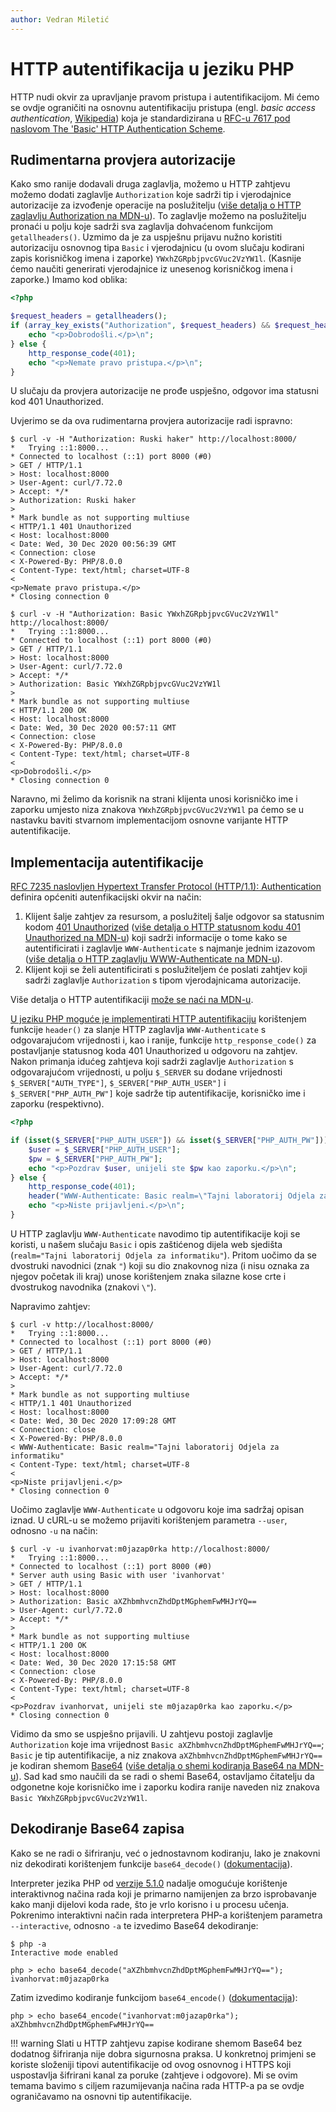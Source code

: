 ```yaml
---
author: Vedran Miletić
---
```


# HTTP autentifikacija u jeziku PHP

HTTP nudi okvir za upravljanje pravom pristupa i autentifikacijom. Mi ćemo se ovdje ograničiti na osnovnu autentifikaciju pristupa (engl. *basic access authentication*, [Wikipedia](https://en.wikipedia.org/wiki/Basic_access_authentication)) koja je standardizirana u [RFC-u 7617 pod naslovom The 'Basic' HTTP Authentication Scheme](https://datatracker.ietf.org/doc/html/rfc7617).

## Rudimentarna provjera autorizacije

Kako smo ranije dodavali druga zaglavlja, možemo u HTTP zahtjevu možemo dodati zaglavlje `Authorization` koje sadrži tip i vjerodajnice autorizacije za izvođenje operacije na poslužitelju ([više detalja o HTTP zaglavlju Authorization na MDN-u](https://developer.mozilla.org/en-US/docs/Web/HTTP/Headers/Authorization)). To zaglavlje možemo na poslužitelju pronaći u polju koje sadrži sva zaglavlja dohvaćenom funkcijom `getallheaders()`. Uzmimo da je za uspješnu prijavu nužno koristiti autorizaciju osnovnog tipa `Basic` i vjerodajnicu (u ovom slučaju kodirani zapis korisničkog imena i zaporke) `YWxhZGRpbjpvcGVuc2VzYW1l`. (Kasnije ćemo naučiti generirati vjerodajnice iz unesenog korisničkog imena i zaporke.) Imamo kod oblika:

``` php
<?php

$request_headers = getallheaders();
if (array_key_exists("Authorization", $request_headers) && $request_headers["Authorization"] == "Basic YWxhZGRpbjpvcGVuc2VzYW1l") {
    echo "<p>Dobrodošli.</p>\n";
} else {
    http_response_code(401);
    echo "<p>Nemate pravo pristupa.</p>\n";
}
```

U slučaju da provjera autorizacije ne prođe uspješno, odgovor ima statusni kod 401 Unauthorized.

Uvjerimo se da ova rudimentarna provjera autorizacije radi ispravno:

``` shell
$ curl -v -H "Authorization: Ruski haker" http://localhost:8000/
*   Trying ::1:8000...
* Connected to localhost (::1) port 8000 (#0)
> GET / HTTP/1.1
> Host: localhost:8000
> User-Agent: curl/7.72.0
> Accept: */*
> Authorization: Ruski haker
>
* Mark bundle as not supporting multiuse
< HTTP/1.1 401 Unauthorized
< Host: localhost:8000
< Date: Wed, 30 Dec 2020 00:56:39 GMT
< Connection: close
< X-Powered-By: PHP/8.0.0
< Content-Type: text/html; charset=UTF-8
<
<p>Nemate pravo pristupa.</p>
* Closing connection 0

$ curl -v -H "Authorization: Basic YWxhZGRpbjpvcGVuc2VzYW1l" http://localhost:8000/
*   Trying ::1:8000...
* Connected to localhost (::1) port 8000 (#0)
> GET / HTTP/1.1
> Host: localhost:8000
> User-Agent: curl/7.72.0
> Accept: */*
> Authorization: Basic YWxhZGRpbjpvcGVuc2VzYW1l
>
* Mark bundle as not supporting multiuse
< HTTP/1.1 200 OK
< Host: localhost:8000
< Date: Wed, 30 Dec 2020 00:57:11 GMT
< Connection: close
< X-Powered-By: PHP/8.0.0
< Content-Type: text/html; charset=UTF-8
<
<p>Dobrodošli.</p>
* Closing connection 0
```

Naravno, mi želimo da korisnik na strani klijenta unosi korisničko ime i zaporku umjesto niza znakova `YWxhZGRpbjpvcGVuc2VzYW1l` pa ćemo se u nastavku baviti stvarnom implementacijom osnovne varijante HTTP autentifikacije.

## Implementacija autentifikacije

[RFC 7235 naslovljen Hypertext Transfer Protocol (HTTP/1.1): Authentication](https://datatracker.ietf.org/doc/html/rfc7235) definira općeniti autenfikacijski okvir na način:

1. Klijent šalje zahtjev za resursom, a poslužitelj šalje odgovor sa statusnim kodom [401 Unauthorized](https://http.cat/401) ([više detalja o HTTP statusnom kodu 401 Unauthorized na MDN-u](https://developer.mozilla.org/en-US/docs/Web/HTTP/Status/401)) koji sadrži informacije o tome kako se autentificirati i zaglavlje `WWW-Authenticate` s najmanje jednim izazovom ([više detalja o HTTP zaglavlju WWW-Authenticate na MDN-u](https://developer.mozilla.org/en-US/docs/Web/HTTP/Headers/WWW-Authenticate)).
1. Klijent koji se želi autentificirati s poslužiteljem će poslati zahtjev koji sadrži zaglavlje `Authorization` s tipom vjerodajnicama autorizacije.

Više detalja o HTTP autentifikaciji [može se naći na MDN-u](https://developer.mozilla.org/en-US/docs/Web/HTTP/Authentication).

[U jeziku PHP moguće je implementirati HTTP autentifikaciju](https://www.php.net/manual/en/features.http-auth.php) korištenjem funkcije `header()` za slanje HTTP zaglavlja `WWW-Authenticate` s odgovarajućom vrijednosti i, kao i ranije, funkcije `http_response_code()` za postavljanje statusnog koda 401 Unauthorized u odgovoru na zahtjev. Nakon primanja idućeg zahtjeva koji sadrži zaglavlje `Authorization` s odgovarajućom vrijednosti, u polju `$_SERVER` su dodane vrijednosti `$_SERVER["AUTH_TYPE"]`, `$_SERVER["PHP_AUTH_USER"]` i `$_SERVER["PHP_AUTH_PW"]` koje sadrže tip autentifikacije, korisničko ime i zaporku (respektivno).

``` php
<?php

if (isset($_SERVER["PHP_AUTH_USER"]) && isset($_SERVER["PHP_AUTH_PW"])) {
    $user = $_SERVER["PHP_AUTH_USER"];
    $pw = $_SERVER["PHP_AUTH_PW"];
    echo "<p>Pozdrav $user, unijeli ste $pw kao zaporku.</p>\n";
} else {
    http_response_code(401);
    header("WWW-Authenticate: Basic realm=\"Tajni laboratorij Odjela za informatiku\"");
    echo "<p>Niste prijavljeni.</p>\n";
}
```

U HTTP zaglavlju `WWW-Authenticate` navodimo tip autentifikacije koji se koristi, u našem slučaju `Basic` i opis zaštićenog dijela web sjedišta (`realm="Tajni laboratorij Odjela za informatiku"`). Pritom uočimo da se dvostruki navodnici (znak `"`) koji su dio znakovnog niza (i nisu oznaka za njegov početak ili kraj) unose korištenjem znaka silazne kose crte i dvostrukog navodnika (znakovi `\"`).

Napravimo zahtjev:

``` shell
$ curl -v http://localhost:8000/
*   Trying ::1:8000...
* Connected to localhost (::1) port 8000 (#0)
> GET / HTTP/1.1
> Host: localhost:8000
> User-Agent: curl/7.72.0
> Accept: */*
>
* Mark bundle as not supporting multiuse
< HTTP/1.1 401 Unauthorized
< Host: localhost:8000
< Date: Wed, 30 Dec 2020 17:09:28 GMT
< Connection: close
< X-Powered-By: PHP/8.0.0
< WWW-Authenticate: Basic realm="Tajni laboratorij Odjela za informatiku"
< Content-Type: text/html; charset=UTF-8
<
<p>Niste prijavljeni.</p>
* Closing connection 0
```

Uočimo zaglavlje `WWW-Authenticate` u odgovoru koje ima sadržaj opisan iznad. U cURL-u se možemo prijaviti korištenjem parametra `--user`, odnosno `-u` na način:

``` shell
$ curl -v -u ivanhorvat:m0jazap0rka http://localhost:8000/
*   Trying ::1:8000...
* Connected to localhost (::1) port 8000 (#0)
* Server auth using Basic with user 'ivanhorvat'
> GET / HTTP/1.1
> Host: localhost:8000
> Authorization: Basic aXZhbmhvcnZhdDptMGphemFwMHJrYQ==
> User-Agent: curl/7.72.0
> Accept: */*
>
* Mark bundle as not supporting multiuse
< HTTP/1.1 200 OK
< Host: localhost:8000
< Date: Wed, 30 Dec 2020 17:15:58 GMT
< Connection: close
< X-Powered-By: PHP/8.0.0
< Content-Type: text/html; charset=UTF-8
<
<p>Pozdrav ivanhorvat, unijeli ste m0jazap0rka kao zaporku.</p>
* Closing connection 0
```

Vidimo da smo se uspješno prijavili. U zahtjevu postoji zaglavlje `Authorization` koje ima vrijednost `Basic aXZhbmhvcnZhdDptMGphemFwMHJrYQ==`; `Basic` je tip autentifikacije, a niz znakova `aXZhbmhvcnZhdDptMGphemFwMHJrYQ==` je kodiran shemom [Base64](https://en.wikipedia.org/wiki/Base64) ([više detalja o shemi kodiranja Base64 na MDN-u](https://developer.mozilla.org/en-US/docs/Glossary/Base64)). Sad kad smo naučili da se radi o shemi Base64, ostavljamo čitatelju da odgonetne koje korisničko ime i zaporku kodira ranije naveden niz znakova `Basic YWxhZGRpbjpvcGVuc2VzYW1l`.

## Dekodiranje Base64 zapisa

Kako se ne radi o šifriranju, već o jednostavnom kodiranju, lako je znakovni niz dekodirati korištenjem funkcije `base64_decode()` ([dokumentacija](https://www.php.net/manual/en/function.base64-decode.php)).

Interpreter jezika PHP od [verzije 5.1.0](https://www.php.net/releases/5_1_0.php) nadalje omogućuje korištenje interaktivnog načina rada koji je primarno namijenjen za brzo isprobavanje kako manji dijelovi koda rade, što je vrlo korisno i u procesu učenja. Pokrenimo interaktivni način rada interpretera PHP-a korištenjem parametra `--interactive`, odnosno `-a` te izvedimo Base64 dekodiranje:

``` shell
$ php -a
Interactive mode enabled

php > echo base64_decode("aXZhbmhvcnZhdDptMGphemFwMHJrYQ==");
ivanhorvat:m0jazap0rka
```

Zatim izvedimo kodiranje funkcijom `base64_encode()` ([dokumentacija](https://www.php.net/manual/en/function.base64-encode.php)):

```
php > echo base64_encode("ivanhorvat:m0jazap0rka");
aXZhbmhvcnZhdDptMGphemFwMHJrYQ==
```

!!! warning
    Slati u HTTP zahtjevu zapise kodirane shemom Base64 bez dodatnog šifriranja nije dobra sigurnosna praksa. U konkretnoj primjeni se koriste složeniji tipovi autentifikacije od ovog osnovnog i HTTPS koji uspostavlja šifrirani kanal za poruke (zahtjeve i odgovore). Mi se ovim temama bavimo s ciljem razumijevanja načina rada HTTP-a pa se ovdje ograničavamo na osnovni tip autentifikacije.
